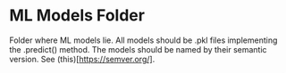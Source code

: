 # ML Models Folder

Folder where ML models lie. All models should be .pkl files implementing the .predict() method.
The models should be named by their semantic version. See (this)[https://semver.org/].